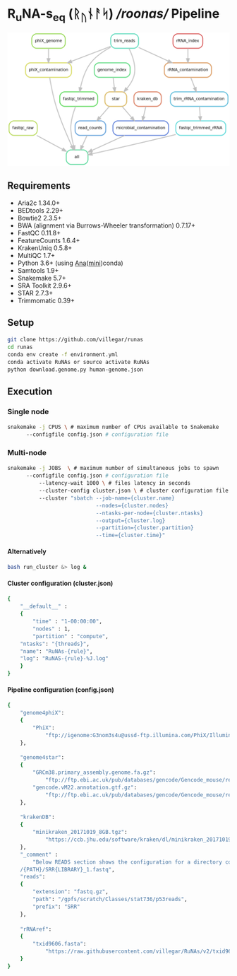 
# R<sub>u</sub>NA-s<sub>eq</sub> (&#5809;<sub>&#5794;</sub>&#5822;&#5800;&#5835;) */roonas/* Pipeline

![Rule Graph](images/rule-graph.png?raw=true "Rule Graph")
## Requirements
-	Aria2c 1.34.0+
-	BEDtools 2.29+
-	Bowtie2 2.3.5+
-	BWA (alignment via Burrows-Wheeler transformation) 0.7.17+
-	FastQC 0.11.8+
-	FeatureCounts 1.6.4+
-	KrakenUniq 0.5.8+
-	MultiQC 1.7+
-	Python 3.6+ (using [Ana](https://anaconda.org)([mini](https://docs.conda.io/en/latest/miniconda.html))conda)
-	Samtools 1.9+
-	Snakemake 5.7+
-	SRA Toolkit 2.9.6+
-	STAR 2.7.3+
-	Trimmomatic 0.39+

## Setup
```bash
git clone https://github.com/villegar/runas
cd runas
conda env create -f environment.yml
conda activate RuNAs or source activate RuNAs
python download.genome.py human-genome.json
```

## Execution
### Single node
```bash
snakemake -j CPUS \ # maximum number of CPUs available to Snakemake
	  --configfile config.json # configuration file
```

### Multi-node
```bash
snakemake -j JOBS  \ # maximum number of simultaneous jobs to spawn
	  --configfile config.json # configuration file
          --latency-wait 1000 \ # files latency in seconds
          --cluster-config cluster.json \ # cluster configuration file
          --cluster "sbatch --job-name={cluster.name} 
                            --nodes={cluster.nodes} 
                            --ntasks-per-node={cluster.ntasks} 
                            --output={cluster.log} 
                            --partition={cluster.partition} 
                            --time={cluster.time}"
```
#### Alternatively
```bash
bash run_cluster &> log &
```

#### Cluster configuration (cluster.json)
```bash
{
    "__default__" :
    {
        "time" : "1-00:00:00",
        "nodes" : 1,
        "partition" : "compute",
	"ntasks": "{threads}",
	"name": "RuNAs-{rule}",
	"log": "RuNAS-{rule}-%J.log"
    }
}
```

#### Pipeline configuration (config.json)
```bash
{
    "genome4phiX":
    {
        "PhiX": 
            "ftp://igenome:G3nom3s4u@ussd-ftp.illumina.com/PhiX/Illumina/RTA/PhiX_Illumina_RTA.tar.gz"
    },

    "genome4star":
    {
        "GRCm38.primary_assembly.genome.fa.gz": 
            "ftp://ftp.ebi.ac.uk/pub/databases/gencode/Gencode_mouse/release_M22/GRCm38.primary_assembly.genome.fa.gz",
        "gencode.vM22.annotation.gtf.gz": 
            "ftp://ftp.ebi.ac.uk/pub/databases/gencode/Gencode_mouse/release_M22/gencode.vM22.annotation.gtf.gz"
    },

    "krakenDB":
    {
        "minikraken_20171019_8GB.tgz": 
            "https://ccb.jhu.edu/software/kraken/dl/minikraken_20171019_8GB.tgz"
    },
    "_comment" :
        "Below READS section shows the configuration for a directory containing reads in the format:
	/{PATH}/SRR{LIBRARY}_1.fastq",
    "reads":
    {
        "extension": "fastq.gz",
        "path": "/gpfs/scratch/Classes/stat736/p53reads",
        "prefix": "SRR"
    },

    "rRNAref":
    {
        "txid9606.fasta": 
            "https://raw.githubusercontent.com/villegar/RuNAs/v2/txid9606.fasta"
    }
}
```
